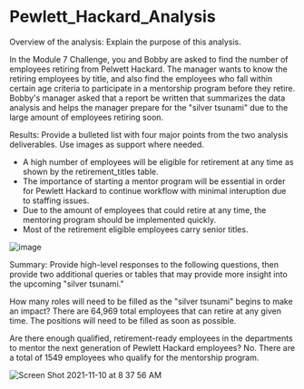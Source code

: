 #                                                             Pewlett_Hackard_Analysis
Overview of the analysis: Explain the purpose of this analysis.

In the Module 7 Challenge, you and Bobby are asked to find the number of employees retiring from Pelwett Hackard. The manager wants to know the retiring employees by title, and also find the employees who fall within certain age criteria to participate in a mentorship program before they retire. Bobby's manager asked that a report be written that summarizes the data analysis and helps the manager prepare for the "silver tsunami" due to the large amount of employees retiring soon.

Results: Provide a bulleted list with four major points from the two analysis deliverables. Use images as support where needed.

* A high number of employees will be eligible for retirement at any time as shown by the retirement_titles table. 
* The importance of starting a mentor program will be essential in order for Pewlett Hackard to continue workflow with minimal interuption due to staffing issues.
* Due to the amount of employees that could retire at any time, the mentoring program should be implemented quickly.
* Most of the retirement eligible employees carry senior titles.

![image](https://user-images.githubusercontent.com/87077325/141131876-91fd55f5-a4e1-4bb2-b0fc-25b23911377b.png)

Summary: Provide high-level responses to the following questions, then provide two additional queries or tables that may provide more insight into the upcoming "silver tsunami."

How many roles will need to be filled as the "silver tsunami" begins to make an impact?
There are 64,969 total employees that can retire at any given time. The positions will need to be filled as soon as possible.

Are there enough qualified, retirement-ready employees in the departments to mentor the next generation of Pewlett Hackard employees?
No. There are a total of 1549 employees who qualify for the mentorship program.

![Screen Shot 2021-11-10 at 8 37 56 AM](https://user-images.githubusercontent.com/87077325/141133067-7acbb90b-09b5-49b3-8830-f381c6f74b47.png)
